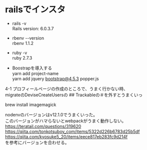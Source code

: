 # railsでインスタ

* rails -v       
Rails version: 6.0.3.7

* rbenv --version      
rbenv 1.1.2

* ruby -v         
ruby 2.7.3

* Boostrapを導入する<br>
yarn add project-name<br>
yarn add jquery bootstrap@4.5.3 popper.js<br>


4-1 プロフィールページの作成のところで、うまく行かない時、<br>
migrateのDeviseCreateUsersの ## Trackableの＃を外すとうまくいっ


brew install imagemagick
<br>

nodenvのバージョンはv12.1.0でうまくいった。<br>
このバージョンがハマらないとwebpackがうまく動作しない。<br>
https://teratail.com/questions/319620<br>
https://qiita.com/tonkotsuboy_com/items/5322d226b6783d25b5df<br>
https://qiita.com/kyosuke5_20/items/eece817eb283fc9d214f<br>
を参考にバージョンを合わせる。<br>